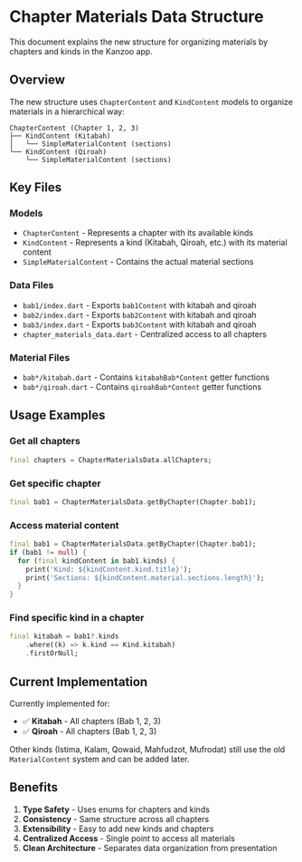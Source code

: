 # Chapter Materials Data Structure

This document explains the new structure for organizing materials by chapters and kinds in the
Kanzoo app.

## Overview

The new structure uses `ChapterContent` and `KindContent` models to organize materials in a
hierarchical way:

```
ChapterContent (Chapter 1, 2, 3)
├── KindContent (Kitabah)
│   └── SimpleMaterialContent (sections)
└── KindContent (Qiroah)
    └── SimpleMaterialContent (sections)
```

## Key Files

### Models

- `ChapterContent` - Represents a chapter with its available kinds
- `KindContent` - Represents a kind (Kitabah, Qiroah, etc.) with its material content
- `SimpleMaterialContent` - Contains the actual material sections

### Data Files

- `bab1/index.dart` - Exports `bab1Content` with kitabah and qiroah
- `bab2/index.dart` - Exports `bab2Content` with kitabah and qiroah
- `bab3/index.dart` - Exports `bab3Content` with kitabah and qiroah
- `chapter_materials_data.dart` - Centralized access to all chapters

### Material Files

- `bab*/kitabah.dart` - Contains `kitabahBab*Content` getter functions
- `bab*/qiroah.dart` - Contains `qiroahBab*Content` getter functions

## Usage Examples

### Get all chapters

```dart
final chapters = ChapterMaterialsData.allChapters;
```

### Get specific chapter

```dart
final bab1 = ChapterMaterialsData.getByChapter(Chapter.bab1);
```

### Access material content

```dart
final bab1 = ChapterMaterialsData.getByChapter(Chapter.bab1);
if (bab1 != null) {
  for (final kindContent in bab1.kinds) {
    print('Kind: ${kindContent.kind.title}');
    print('Sections: ${kindContent.material.sections.length}');
  }
}
```

### Find specific kind in a chapter

```dart
final kitabah = bab1?.kinds
    .where((k) => k.kind == Kind.kitabah)
    .firstOrNull;
```

## Current Implementation

Currently implemented for:

- ✅ **Kitabah** - All chapters (Bab 1, 2, 3)
- ✅ **Qiroah** - All chapters (Bab 1, 2, 3)

Other kinds (Istima, Kalam, Qowaid, Mahfudzot, Mufrodat) still use the old `MaterialContent` system
and can be added later.

## Benefits

1. **Type Safety** - Uses enums for chapters and kinds
2. **Consistency** - Same structure across all chapters
3. **Extensibility** - Easy to add new kinds and chapters
4. **Centralized Access** - Single point to access all materials
5. **Clean Architecture** - Separates data organization from presentation
